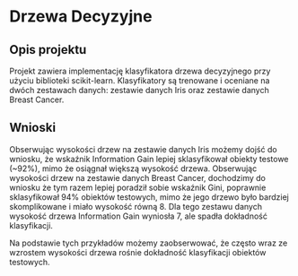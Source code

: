 # Drzewa Decyzyjne
## Opis projektu
Projekt zawiera implementację klasyfikatora drzewa decyzyjnego przy użyciu biblioteki scikit-learn. Klasyfikatory są trenowane i oceniane na dwóch zestawach danych: zestawie danych Iris oraz zestawie danych Breast Cancer.
## Wnioski
Obserwując wysokości drzew na zestawie danych Iris możemy dojść do wniosku, że wskaźnik Information Gain lepiej sklasyfikował obiekty testowe (~92%), mimo że osiągnał większą wysokość drzewa.
Obserwując wysokości drzew na zestawie danych Breast Cancer, dochodzimy do wniosku że tym razem lepiej poradził sobie wskaźnik Gini, poprawnie sklasyfikował 94% obiektów testowych, mimo że jego drzewo było bardziej skomplikowane i miało wysokość równą 8. Dla tego zestawu danych wysokość drzewa Information Gain wyniosła 7, ale spadła dokładność klasyfikacji.

Na podstawie tych przykładów możemy zaobserwować, że często wraz ze wzrostem wysokości drzewa rośnie dokładność klasyfikacji obiektów testowych.
